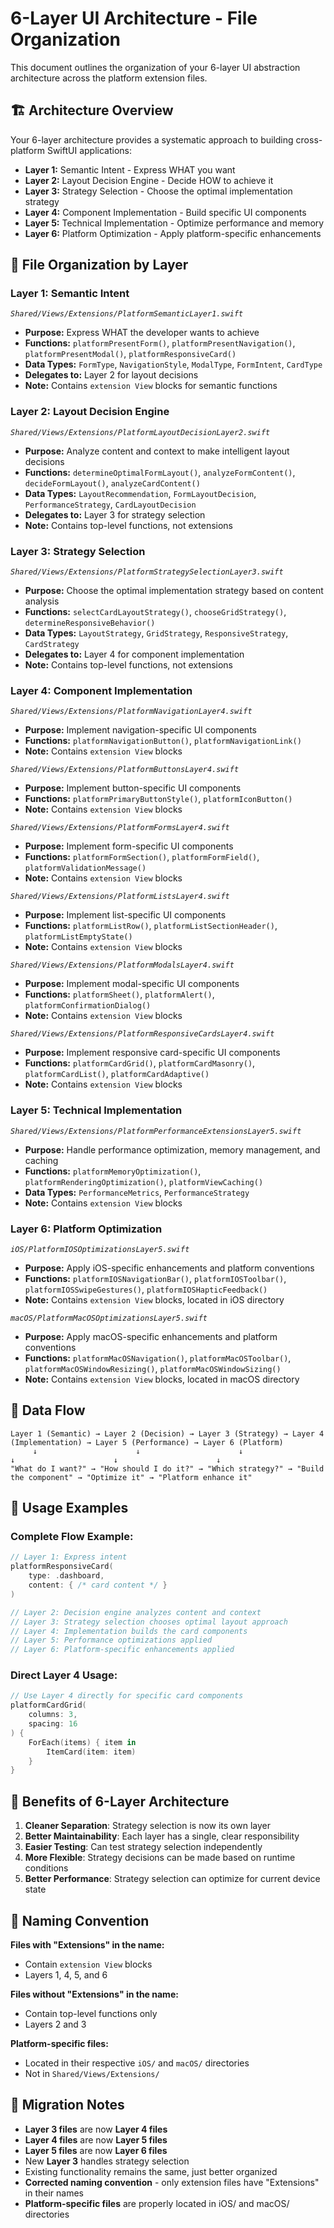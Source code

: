 # 6-Layer UI Architecture - File Organization

This document outlines the organization of your 6-layer UI abstraction architecture across the platform extension files.

## 🏗️ Architecture Overview

Your 6-layer architecture provides a systematic approach to building cross-platform SwiftUI applications:

- **Layer 1:** Semantic Intent - Express WHAT you want
- **Layer 2:** Layout Decision Engine - Decide HOW to achieve it  
- **Layer 3:** Strategy Selection - Choose the optimal implementation strategy
- **Layer 4:** Component Implementation - Build specific UI components
- **Layer 5:** Technical Implementation - Optimize performance and memory
- **Layer 6:** Platform Optimization - Apply platform-specific enhancements

## 📁 File Organization by Layer

### **Layer 1: Semantic Intent** 
*`Shared/Views/Extensions/PlatformSemanticLayer1.swift`*
- **Purpose:** Express WHAT the developer wants to achieve
- **Functions:** `platformPresentForm()`, `platformPresentNavigation()`, `platformPresentModal()`, `platformResponsiveCard()`
- **Data Types:** `FormType`, `NavigationStyle`, `ModalType`, `FormIntent`, `CardType`
- **Delegates to:** Layer 2 for layout decisions
- **Note:** Contains `extension View` blocks for semantic functions

### **Layer 2: Layout Decision Engine**
*`Shared/Views/Extensions/PlatformLayoutDecisionLayer2.swift`*
- **Purpose:** Analyze content and context to make intelligent layout decisions
- **Functions:** `determineOptimalFormLayout()`, `analyzeFormContent()`, `decideFormLayout()`, `analyzeCardContent()`
- **Data Types:** `LayoutRecommendation`, `FormLayoutDecision`, `PerformanceStrategy`, `CardLayoutDecision`
- **Delegates to:** Layer 3 for strategy selection
- **Note:** Contains top-level functions, not extensions

### **Layer 3: Strategy Selection**
*`Shared/Views/Extensions/PlatformStrategySelectionLayer3.swift`*
- **Purpose:** Choose the optimal implementation strategy based on content analysis
- **Functions:** `selectCardLayoutStrategy()`, `chooseGridStrategy()`, `determineResponsiveBehavior()`
- **Data Types:** `LayoutStrategy`, `GridStrategy`, `ResponsiveStrategy`, `CardStrategy`
- **Delegates to:** Layer 4 for component implementation
- **Note:** Contains top-level functions, not extensions

### **Layer 4: Component Implementation**
*`Shared/Views/Extensions/PlatformNavigationLayer4.swift`*
- **Purpose:** Implement navigation-specific UI components
- **Functions:** `platformNavigationButton()`, `platformNavigationLink()`
- **Note:** Contains `extension View` blocks

*`Shared/Views/Extensions/PlatformButtonsLayer4.swift`*
- **Purpose:** Implement button-specific UI components  
- **Functions:** `platformPrimaryButtonStyle()`, `platformIconButton()`
- **Note:** Contains `extension View` blocks

*`Shared/Views/Extensions/PlatformFormsLayer4.swift`*
- **Purpose:** Implement form-specific UI components
- **Functions:** `platformFormSection()`, `platformFormField()`, `platformValidationMessage()`
- **Note:** Contains `extension View` blocks

*`Shared/Views/Extensions/PlatformListsLayer4.swift`*
- **Purpose:** Implement list-specific UI components
- **Functions:** `platformListRow()`, `platformListSectionHeader()`, `platformListEmptyState()`
- **Note:** Contains `extension View` blocks

*`Shared/Views/Extensions/PlatformModalsLayer4.swift`*
- **Purpose:** Implement modal-specific UI components
- **Functions:** `platformSheet()`, `platformAlert()`, `platformConfirmationDialog()`
- **Note:** Contains `extension View` blocks

*`Shared/Views/Extensions/PlatformResponsiveCardsLayer4.swift`*
- **Purpose:** Implement responsive card-specific UI components
- **Functions:** `platformCardGrid()`, `platformCardMasonry()`, `platformCardList()`, `platformCardAdaptive()`
- **Note:** Contains `extension View` blocks

### **Layer 5: Technical Implementation**
*`Shared/Views/Extensions/PlatformPerformanceExtensionsLayer5.swift`*
- **Purpose:** Handle performance optimization, memory management, and caching
- **Functions:** `platformMemoryOptimization()`, `platformRenderingOptimization()`, `platformViewCaching()`
- **Data Types:** `PerformanceMetrics`, `PerformanceStrategy`
- **Note:** Contains `extension View` blocks

### **Layer 6: Platform Optimization**
*`iOS/PlatformIOSOptimizationsLayer5.swift`*
- **Purpose:** Apply iOS-specific enhancements and platform conventions
- **Functions:** `platformIOSNavigationBar()`, `platformIOSToolbar()`, `platformIOSSwipeGestures()`, `platformIOSHapticFeedback()`
- **Note:** Contains `extension View` blocks, located in iOS directory

*`macOS/PlatformMacOSOptimizationsLayer5.swift`*
- **Purpose:** Apply macOS-specific enhancements and platform conventions  
- **Functions:** `platformMacOSNavigation()`, `platformMacOSToolbar()`, `platformMacOSWindowResizing()`, `platformMacOSWindowSizing()`
- **Note:** Contains `extension View` blocks, located in macOS directory

## 🔄 Data Flow

```
Layer 1 (Semantic) → Layer 2 (Decision) → Layer 3 (Strategy) → Layer 4 (Implementation) → Layer 5 (Performance) → Layer 6 (Platform)
     ↓                      ↓                      ↓                      ↓                      ↓                      ↓
"What do I want?" → "How should I do it?" → "Which strategy?" → "Build the component" → "Optimize it" → "Platform enhance it"
```

## 📝 Usage Examples

### **Complete Flow Example:**
```swift
// Layer 1: Express intent
platformResponsiveCard(
    type: .dashboard,
    content: { /* card content */ }
)

// Layer 2: Decision engine analyzes content and context
// Layer 3: Strategy selection chooses optimal layout approach
// Layer 4: Implementation builds the card components
// Layer 5: Performance optimizations applied
// Layer 6: Platform-specific enhancements applied
```

### **Direct Layer 4 Usage:**
```swift
// Use Layer 4 directly for specific card components
platformCardGrid(
    columns: 3,
    spacing: 16
) {
    ForEach(items) { item in
        ItemCard(item: item)
    }
}
```

## 🎯 Benefits of 6-Layer Architecture

1. **Cleaner Separation**: Strategy selection is now its own layer
2. **Better Maintainability**: Each layer has a single, clear responsibility
3. **Easier Testing**: Can test strategy selection independently
4. **More Flexible**: Strategy decisions can be made based on runtime conditions
5. **Better Performance**: Strategy selection can optimize for current device state

## 🔧 Naming Convention

**Files with "Extensions" in the name:**
- Contain `extension View` blocks
- Layers 1, 4, 5, and 6

**Files without "Extensions" in the name:**
- Contain top-level functions only
- Layers 2 and 3

**Platform-specific files:**
- Located in their respective `iOS/` and `macOS/` directories
- Not in `Shared/Views/Extensions/`

## 🔧 Migration Notes

- **Layer 3 files** are now **Layer 4 files**
- **Layer 4 files** are now **Layer 5 files**  
- **Layer 5 files** are now **Layer 6 files**
- New **Layer 3** handles strategy selection
- Existing functionality remains the same, just better organized
- **Corrected naming convention** - only extension files have "Extensions" in their names
- **Platform-specific files** are properly located in iOS/ and macOS/ directories
